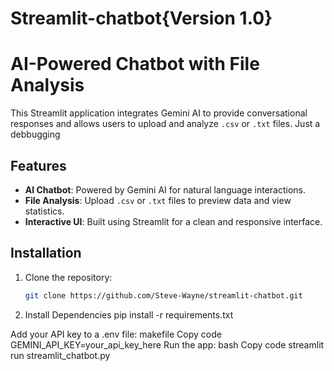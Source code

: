 # Streamlit-chatbot{Version 1.0}

# AI-Powered Chatbot with File Analysis
This Streamlit application integrates Gemini AI to provide conversational responses and allows users to upload and analyze `.csv` or `.txt` files. Just a  debbugging

## Features
- **AI Chatbot**: Powered by Gemini AI for natural language interactions.
- **File Analysis**: Upload `.csv` or `.txt` files to preview data and view statistics.
- **Interactive UI**: Built using Streamlit for a clean and responsive interface.

## Installation
1. Clone the repository:
   ```bash
   git clone https://github.com/Steve-Wayne/streamlit-chatbot.git
2. Install Dependencies
   pip install -r requirements.txt

Add your API key to a .env file:
makefile
Copy code
GEMINI_API_KEY=your_api_key_here
Run the app:
bash
Copy code
streamlit run streamlit_chatbot.py
